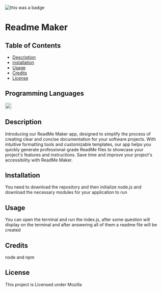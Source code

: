 
![this was a badge](https://img.shields.io/badge/License-Mozilla-blue.svg)
# Readme Maker

## Table of Contents
* [Description](#description)
* [installation](#installation)
* [Usage](#usage)
* [Credits](#credits)
* [License](#license)

## Programming Languages
<a href="https://www.typescriptlang.org/" title="Typescript"><img src="https://github.com/get-icon/geticon/raw/master/icons/typescript-icon.svg" alt="Typescript" width="21px" height="21px"></a>

## Description
Introducing our ReadMe Maker app, designed to simplify the process of creating clear and concise documentation for your software projects. With intuitive formatting tools and customizable templates, our app helps you quickly generate professional-grade ReadMe files to showcase your project's features and instructions. Save time and improve your project's accessibility with ReadMe Maker.

## Installation
You need to download the repository and then initialize node.js and download the necessary modules for your application to run

## Usage
You can open the terminal and run the index.js, after some question will display on the terminal and after answering all of them a readme file will be created 

## Credits
node and npm


## License
This project is Licensed under Mozilla
        
